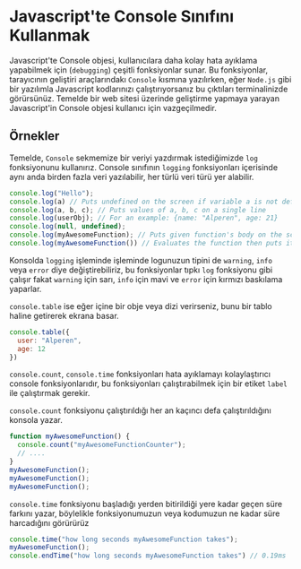 # Javascript'te Console Sınıfını Kullanmak
Javascript'te Console objesi, kullanıcılara daha kolay hata ayıklama yapabilmek için (`debugging`) çeşitli fonksiyonlar sunar. Bu fonksiyonlar, tarayıcının geliştiri araçlarındakı `Console` kısmına yazılırken, eğer `Node.js` gibi bir yazılımla Javascript kodlarınızı çalıştırıyorsanız bu çıktıları terminalinizde görürsünüz. Temelde bir web sitesi üzerinde geliştirme yapmaya yarayan Javascript'in Console objesi kullanıcı için vazgeçilmedir.
## Örnekler
Temelde, `Console` sekmemize bir veriyi yazdırmak istediğimizde `log` fonksiyonunu kullanırız. Console sınıfının `logging` fonksiyonları içerisinde aynı anda birden fazla veri yazılabilir, her türlü veri türü yer alabilir.
```js
console.log("Hello");
console.log(a) // Puts undefined on the screen if variable a is not defined.
console.log(a, b, c); // Puts values of a, b, c on a single line
console.log(userObj); // For an example: {name: "Alperen", age: 21}
console.log(null, undefined);
console.log(myAwesomeFunction); // Puts given function's body on the screen
console.log(myAwesomeFunction()) // Evaluates the function then puts it's returned value
```
Konsolda `logging` işleminde işleminde logunuzun tipini de `warning`, `info` veya `error` diye değiştirebiliriz, bu fonksiyonlar tıpkı `log` fonksiyonu gibi çalışır fakat `warning` için sarı, `info` için mavi ve `error` için kırmızı baskılama yaparlar.

`console.table` ise eğer içine bir obje veya dizi verirseniz, bunu bir tablo haline getirerek ekrana basar.
```js
console.table({
  user: "Alperen",
  age: 12
})
```
`console.count`, `console.time` fonksiyonları hata ayıklamayı kolaylaştırıcı console fonksiyonlarıdır, bu fonksiyonları çalıştırabilmek için bir etiket `label` ile çalıştırmak gerekir.

`console.count` fonksiyonu çalıştırıldığı her an kaçıncı defa çalıştırıldığını konsola yazar.
```js
function myAwesomeFunction() {
  console.count("myAwesomeFunctionCounter");
  // ....
}
myAwesomeFunction();
myAwesomeFunction();
myAwesomeFunction();
```
`console.time` fonksiyonu başladığı yerden bitirildiği yere kadar geçen süre farkını yazar, böylelikle fonksiyonumuzun veya kodumuzun ne kadar süre harcadığını görürürüz

```js
console.time("how long seconds myAwesomeFunction takes");
myAwesomeFunction();
console.endTime("how long seconds myAwesomeFunction takes") // 0.19ms
```